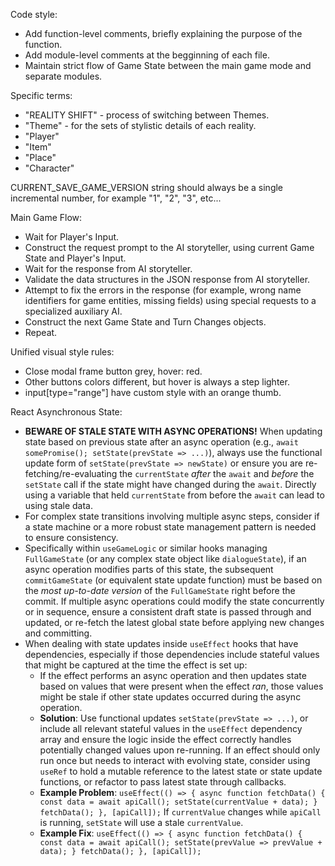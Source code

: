 
Code style:
  - Add function-level comments, briefly explaining the purpose of the function.
  - Add module-level comments at the begginning of each file.
  - Maintain strict flow of Game State between the main game mode and separate modules.

Specific terms:
  - "REALITY SHIFT" - process of switching between Themes.
  - "Theme" - for the sets of stylistic details of each reality.
  - "Player"
  - "Item"
  - "Place"
  - "Character"

CURRENT_SAVE_GAME_VERSION string should always be a single incremental number, for example "1", "2", "3", etc...

Main Game Flow:
 - Wait for Player's Input.
 - Construct the request prompt to the AI storyteller, using current Game State and Player's Input.
 - Wait for the response from AI storyteller.
 - Validate the data structures in the JSON response from AI storyteller.
 - Attempt to fix the errors in the response (for example, wrong name identifiers for game entities, missing fields) using special requests to a specialized auxiliary AI.
 - Construct the next Game State and Turn Changes objects.
 - Repeat.

Unified visual style rules:
 - Close modal frame button grey, hover: red.
 - Other buttons colors different, but hover is always a step lighter.
 - input[type="range"] have custom style with an orange thumb.

React Asynchronous State:
  - **BEWARE OF STALE STATE WITH ASYNC OPERATIONS!** When updating state based on previous state after an async operation (e.g., `await somePromise(); setState(prevState => ...)`), always use the functional update form of `setState(prevState => newState)` or ensure you are re-fetching/re-evaluating the `currentState` *after* the `await` and *before* the `setState` call if the state might have changed during the `await`. Directly using a variable that held `currentState` from before the `await` can lead to using stale data.
  - For complex state transitions involving multiple async steps, consider if a state machine or a more robust state management pattern is needed to ensure consistency.
  - Specifically within `useGameLogic` or similar hooks managing `FullGameState` (or any complex state object like `dialogueState`), if an async operation modifies parts of this state, the subsequent `commitGameState` (or equivalent state update function) must be based on the *most up-to-date version* of the `FullGameState` right before the commit. If multiple async operations could modify the state concurrently or in sequence, ensure a consistent draft state is passed through and updated, or re-fetch the latest global state before applying new changes and committing.
  - When dealing with state updates inside `useEffect` hooks that have dependencies, especially if those dependencies include stateful values that might be captured at the time the effect is set up:
    - If the effect performs an async operation and then updates state based on values that were present when the effect *ran*, those values might be stale if other state updates occurred during the async operation.
    - **Solution**: Use functional updates `setState(prevState => ...)`, or include all relevant stateful values in the `useEffect` dependency array and ensure the logic inside the effect correctly handles potentially changed values upon re-running. If an effect should only run once but needs to interact with evolving state, consider using `useRef` to hold a mutable reference to the latest state or state update functions, or refactor to pass latest state through callbacks.
    - **Example Problem**: `useEffect(() => { async function fetchData() { const data = await apiCall(); setState(currentValue + data); } fetchData(); }, [apiCall]);` If `currentValue` changes while `apiCall` is running, `setState` will use a stale `currentValue`.
    - **Example Fix**: `useEffect(() => { async function fetchData() { const data = await apiCall(); setState(prevValue => prevValue + data); } fetchData(); }, [apiCall]);`
